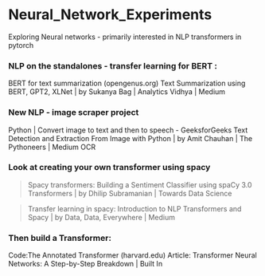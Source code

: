 # Neural_Network_Experiments
Exploring Neural networks - primarily interested in NLP transformers in pytorch

### NLP on the standalones - transfer learning for BERT :
BERT for text summarization (opengenus.org)
Text Summarization using BERT, GPT2, XLNet | by Sukanya Bag | Analytics Vidhya | Medium 


### New NLP - image scraper project

Python | Convert image to text and then to speech - GeeksforGeeks
Text Detection and Extraction From Image with Python | by Amit Chauhan | The Pythoneers | Medium
OCR 
 
### Look at creating your own transformer using spacy
>Spacy transformers:
Building a Sentiment Classifier using spaCy 3.0 Transformers | by Dhilip Subramanian | Towards Data Science
 
>Transfer learning in spacy:
Introduction to NLP Transformers and Spacy | by Data, Data, Everywhere | Medium

### Then build a Transformer:
Code:The Annotated Transformer (harvard.edu)
Article: Transformer Neural Networks: A Step-by-Step Breakdown | Built In

